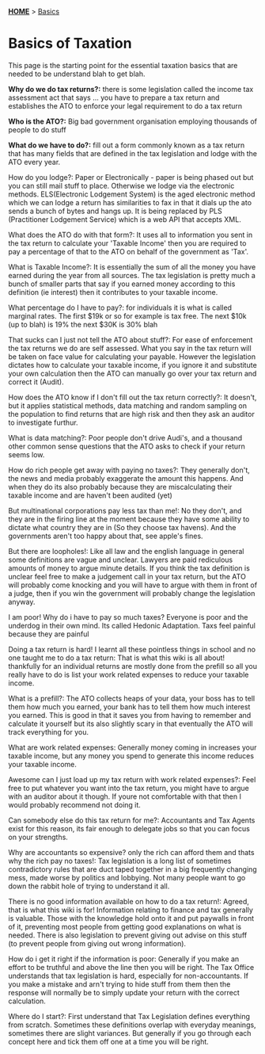 [**HOME**](Home) > [Basics](pages/basics)

# Basics of Taxation

This page is the starting point for the essential taxation basics that are needed to be understand blah to get blah.

**Why do we do tax returns?:** there is some legislation called the income tax assessment act that says ... you have to prepare a tax return and establishes the ATO to enforce your legal requirement to do a tax return

**Who is the ATO?:** Big bad government organisation employing thousands of people to do stuff

**What do we have to do?:** fill out a form commonly known as a tax return that has many fields that are defined in the tax legislation and lodge with the ATO every year.

How do you lodge?: Paper or Electronically - paper is being phased out but you can still mail stuff to place. Otherwise we lodge via the electronic methods. ELS(Electronic Lodgement System) is the aged electronic method which we can lodge a return has similarities to fax in that it dials up the ato sends a bunch of bytes and hangs up. It is being replaced by PLS (Practitioner Lodgement Service) which is a web API that accepts XML.

What does the ATO do with that form?: It uses all to information you sent in the tax return to calculate your 'Taxable Income' then you are required to pay a percentage of that to the ATO on behalf of the government as 'Tax'.

What is Taxable Income?: It is essentially the sum of all the money you have earned during the year from all sources. The tax legislation is pretty much a bunch of smaller parts that say if you earned money according to this definition (ie interest) then it contributes to your taxable income.

What percentage do I have to pay?: for individuals it is what is called marginal rates. The first $19k or so for example is tax free. The next $10k (up to blah) is 19% the next $30K is 30% blah

That sucks can I just not tell the ATO about stuff?: For ease of enforcement the tax returns we do are self assessed. What you say in the tax return will be taken on face value for calculating your payable. However the legislation dictates how to calculate your taxable income, if you ignore it and substitute your own calculation then the ATO can manually go over your tax return and correct it (Audit).

How does the ATO know if I don't fill out the tax return correctly?: It doesn't, but it applies statistical methods, data matching and random sampling on the population to find returns that are high risk and then they ask an auditor to investigate furthur.

What is data matching?: Poor people don't drive Audi's, and a thousand other common sense questions that the ATO asks to check if your return seems low.

How do rich people get away with paying no taxes?: They generally don't, the news and media probably exaggerate the amount this happens. And when they do its also probably because they are miscalculating their taxable income and are haven't been audited (yet)

But multinational corporations pay less tax than me!: No they don't, and they are in the firing line at the moment because they have some ability to dictate what country they are in (So they choose tax havens). And the governments aren't too happy about that, see apple's fines.

But there are loopholes!: Like all law and the english language in general some definitions are vague and unclear. Lawyers are paid rediculous amounts of money to argue minute details. If you think the tax definition is unclear feel free to make a judgement call in your tax return, but the ATO will probably come knocking and you will have to argue with them in front of a judge, then if you win the government will probably change the legislation anyway.

I am poor! Why do i have to pay so much taxes? Everyone is poor and the underdog in their own mind. Its called Hedonic Adaptation. Taxs feel painful because they are painful

Doing a tax return is hard! I learnt all these pointless things in school and no one taught me to do a tax return: That is what this wiki is all about! thankfully for an individual returns are mostly done from the prefill so all you really have to do is list your work related expenses to reduce your taxable income.

What is a prefill?: The ATO collects heaps of your data, your boss has to tell them how much you earned, your bank has to tell them how much interest you earned. This is good in that it saves you from having to remember and calculate it yourself but its also slightly scary in that eventually the ATO will track everything for you.

What are work related expenses: Generally money coming in increases your taxable income, but any money you spend to generate this income reduces your taxable income.

Awesome can I just load up my tax return with work related expenses?: Feel free to put whatever you want into the tax return, you might have to argue with an auditor about it though. If youre not comfortable with that then I would probably recommend not doing it.

Can somebody else do this tax return for me?: Accountants and Tax Agents exist for this reason, its fair enough to delegate jobs so that you can focus on your strengths.

Why are accountants so expensive? only the rich can afford them and thats why the rich pay no taxes!: Tax legislation is a long list of sometimes contradictory rules that are duct taped together in a big frequently changing mess, made worse by politics and lobbying. Not many people want to go down the rabbit hole of trying to understand it all.

There is no good information available on how to do a tax return!: Agreed, that is what this wiki is for! Information relating to finance and tax generally is valuable. Those with the knowledge hold onto it and put paywalls in front of it, preventing most people from getting good explanations on what is needed. There is also legislation to prevent giving out advise on this stuff (to prevent people from giving out wrong information). 

How do i get it right if the information is poor: Generally if you make an effort to be truthful and above the line then you will be right. The Tax Office understands that tax legislation is hard, especially for non-accountants. If you make a mistake and arn't trying to hide stuff from them then the response will normally be to simply update your return with the correct calculation.

Where do I start?: First understand that Tax Legislation defines everything from scratch. Sometimes these definitions overlap with everyday meanings, sometimes there are slight variances. But generally if you go through each concept here and tick them off one at a time you will be right.

